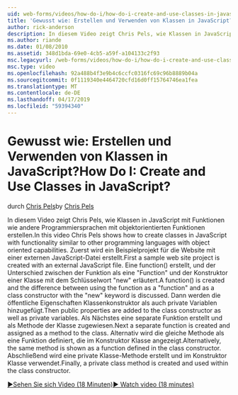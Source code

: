 ```yaml
---
uid: web-forms/videos/how-do-i/how-do-i-create-and-use-classes-in-javascript
title: 'Gewusst wie: Erstellen und Verwenden von Klassen in JavaScript? | Microsoft-Dokumentation'
author: rick-anderson
description: In diesem Video zeigt Chris Pels, wie Klassen in JavaScript mit Funktionen wie andere Programmiersprachen mit objektorientierten zulaufen erstellen...
ms.author: riande
ms.date: 01/08/2010
ms.assetid: 348d1bda-69e0-4cb5-a59f-a104133c2f93
msc.legacyurl: /web-forms/videos/how-do-i/how-do-i-create-and-use-classes-in-javascript
msc.type: video
ms.openlocfilehash: 92a488b4f3e9b4c6ccfc0316fc69c96b8889b04a
ms.sourcegitcommit: 0f1119340e4464720cfd16d0ff15764746ea1fea
ms.translationtype: MT
ms.contentlocale: de-DE
ms.lasthandoff: 04/17/2019
ms.locfileid: "59394340"
---
```

# <a name="how-do-i-create-and-use-classes-in-javascript"></a><span data-ttu-id="b248b-104">Gewusst wie: Erstellen und Verwenden von Klassen in JavaScript?</span><span class="sxs-lookup"><span data-stu-id="b248b-104">How Do I: Create and Use Classes in JavaScript?</span></span>

<span data-ttu-id="b248b-105">durch [Chris Pels](https://twitter.com/chrispels)</span><span class="sxs-lookup"><span data-stu-id="b248b-105">by [Chris Pels](https://twitter.com/chrispels)</span></span>

<span data-ttu-id="b248b-106">In diesem Video zeigt Chris Pels, wie Klassen in JavaScript mit Funktionen wie andere Programmiersprachen mit objektorientierten Funktionen erstellen.</span><span class="sxs-lookup"><span data-stu-id="b248b-106">In this video Chris Pels shows how to create classes in JavaScript with functionality similar to other programming languages with object oriented capabilities.</span></span> <span data-ttu-id="b248b-107">Zuerst wird ein Beispielprojekt für die Website mit einer externen JavaScript-Datei erstellt.</span><span class="sxs-lookup"><span data-stu-id="b248b-107">First a sample web site project is created with an external JavaScript file.</span></span> <span data-ttu-id="b248b-108">Eine function() erstellt, und der Unterschied zwischen der Funktion als eine "Function" und der Konstruktor einer Klasse mit dem Schlüsselwort "new" erläutert.</span><span class="sxs-lookup"><span data-stu-id="b248b-108">A function() is created and the difference between using the function as a "function" and as a class constructor with the "new" keyword is discussed.</span></span> <span data-ttu-id="b248b-109">Dann werden die öffentliche Eigenschaften Klassenkonstruktor als auch private Variablen hinzugefügt.</span><span class="sxs-lookup"><span data-stu-id="b248b-109">Then public properties are added to the class constructor as well as private variables.</span></span> <span data-ttu-id="b248b-110">Als Nächstes eine separate Funktion erstellt und als Methode der Klasse zugewiesen.</span><span class="sxs-lookup"><span data-stu-id="b248b-110">Next a separate function is created and assigned as a method to the class.</span></span> <span data-ttu-id="b248b-111">Alternativ wird die gleiche Methode als eine Funktion definiert, die im Konstruktor Klasse angezeigt.</span><span class="sxs-lookup"><span data-stu-id="b248b-111">Alternatively, the same method is shown as a function defined in the class constructor.</span></span> <span data-ttu-id="b248b-112">Abschließend wird eine private Klasse-Methode erstellt und im Konstruktor Klasse verwendet.</span><span class="sxs-lookup"><span data-stu-id="b248b-112">Finally, a private class method is created and used within the class constructor.</span></span>

[<span data-ttu-id="b248b-113">&#9654;Sehen Sie sich Video (18 Minuten)</span><span class="sxs-lookup"><span data-stu-id="b248b-113">&#9654; Watch video (18 minutes)</span></span>](https://channel9.msdn.com/Blogs/ASP-NET-Site-Videos/how-do-i-create-and-use-classes-in-javascript)
